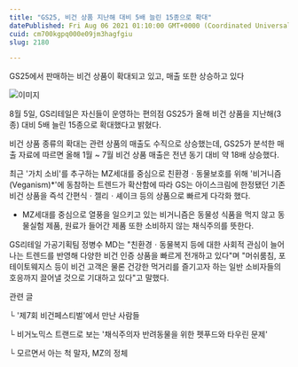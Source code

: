 ```yaml
---
title: "GS25, 비건 상품 지난해 대비 5배 늘린 15종으로 확대"
datePublished: Fri Aug 06 2021 01:10:00 GMT+0000 (Coordinated Universal Time)
cuid: cm700kgpq000e09jm3hagfgiu
slug: 2180

---
```



GS25에서 판매하는 비건 상품이 확대되고 있고, 매출 또한 상승하고 있다

![이미지](https://cdn.hashnode.com/res/hashnode/image/upload/v1739250039993/0926ce83-d7f6-428f-b510-ed80f8234219.jpeg)

8월 5일, GS리테일은 자신들이 운영하는 편의점 GS25가 올해 비건 상품을 지난해(3종) 대비 5배 늘린 15종으로 확대했다고 밝혔다.

비건 상품 종류의 확대는 관련 상품의 매출도 수직으로 상승했는데, GS25가 분석한 매출 자료에 따르면 올해 1월 ~ 7월 비건 상품 매출은 전년 동기 대비 약 18배 상승했다.

최근 '가치 소비'를 추구하는 MZ세대를 중심으로 친환경ㆍ동물보호를 위해 '비거니즘(Veganism)*'에 동참하는 트렌드가 확산함에 따라 GS는 아이스크림에 한정됐던 기존 비건 상품을 즉석 간편식ㆍ젤리ㆍ셰이크 등의 상품으로 빠르게 다각화 했다.

* MZ세대를 중심으로 열풍을 일으키고 있는 비거니즘은 동물성 식품을 먹지 않고 동물실험 제품, 원료가 들어간 제품 또한 소비하지 않는 채식주의를 뜻한다.

GS리테일 가공기획팀 정병수 MD는 "친환경ㆍ동물복지 등에 대한 사회적 관심이 늘어나는 트렌드를 반영해 다양한 비건 인증 상품을 빠르게 전개하고 있다"며 "머쉬룸침, 포테이토웨지스 등이 비건 고객은 물론 건강한 먹거리를 즐기고자 하는 일반 소비자들의 호응까지 끌어낼 것으로 기대하고 있다"고 말했다.

관련 글

└ '제7회 비건페스티벌'에서 만난 사람들

└ 비거노믹스 트랜드로 보는 '채식주의자 반려동물을 위한 펫푸드와 타우린 문제'

└ 모르면서 아는 척 말자, MZ의 정체
